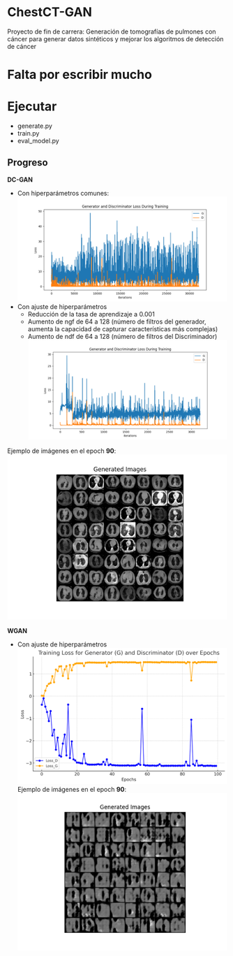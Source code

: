 # ChestCT-GAN
Proyecto de fin de carrera: Generación de tomografías de pulmones con cáncer para generar datos sintéticos y mejorar los algoritmos de detección de cáncer

# Falta por escribir mucho

# Ejecutar
- generate.py
- train.py
- eval_model.py

## Progreso
**DC-GAN**
- Con hiperparámetros comunes: 
![Hiperparámetros 1](img/dcgan_hiperparam1.png)
- Con ajuste de hiperparámetros
    + Reducción de la tasa de aprendizaje a 0.001
    + Aumento de ngf de 64 a 128 (número de filtros del generador, aumenta la capacidad de capturar características más complejas)
    + Aumento de ndf de 64 a 128 (número de filtros del Discriminador)
![Hiperparámetros 1](img/dcgan_hiperparam2.png)

Ejemplo de imágenes en el epoch **90**:
![epoch90_dcgan](img/epoch90_dcgan.png)


**WGAN**
- Con ajuste de hiperparámetros
![WGAN](img/wganGraph.png)
Ejemplo de imágenes en el epoch **90**:
![epoch90_dcgan](img/epoch90_wgan.png)
